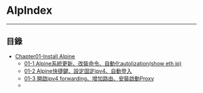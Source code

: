 # AlpIndex

* * *
## 目錄

-   [Chapter01-Install Alpine](https://github.com/CDS-ZUKYUN/OS_Alpine/blob/main/Book/Chapter01-Install%20Alpine.md)
    -   [01-1 Alpine系統更新、改裝命令、自動化autolization(show eth ip)](#uselogin)
    -   [01-2 Alpine快捷鍵、設定固定ipv4、自動登入](#uselogin)
    -   [01-3 開啟ipv4 forwarding、增加路由、安裝啟動Proxy](#uselogin)
    -   [](#uselogin)
